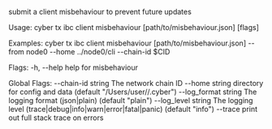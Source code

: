 submit a client misbehaviour to prevent future updates

Usage:
  cyber tx ibc client misbehaviour [path/to/misbehaviour.json] [flags]

Examples:
cyber tx ibc client misbehaviour [path/to/misbehaviour.json] --from node0 --home ../node0/<app>cli --chain-id $CID

Flags:
  -h, --help   help for misbehaviour

Global Flags:
      --chain-id string     The network chain ID
      --home string         directory for config and data (default "/Users/user//.cyber")
      --log_format string   The logging format (json|plain) (default "plain")
      --log_level string    The logging level (trace|debug|info|warn|error|fatal|panic) (default "info")
      --trace               print out full stack trace on errors
